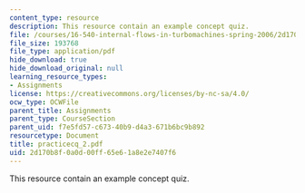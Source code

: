 ```yaml
---
content_type: resource
description: This resource contain an example concept quiz.
file: /courses/16-540-internal-flows-in-turbomachines-spring-2006/2d170b8f0a0d00ff65e61a8e2e7407f6_practicecq_2.pdf
file_size: 193768
file_type: application/pdf
hide_download: true
hide_download_original: null
learning_resource_types:
- Assignments
license: https://creativecommons.org/licenses/by-nc-sa/4.0/
ocw_type: OCWFile
parent_title: Assignments
parent_type: CourseSection
parent_uid: f7e5fd57-c673-40b9-d4a3-671b6bc9b892
resourcetype: Document
title: practicecq_2.pdf
uid: 2d170b8f-0a0d-00ff-65e6-1a8e2e7407f6
---
```

This resource contain an example concept quiz.